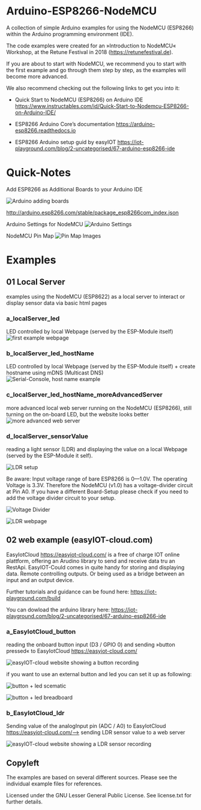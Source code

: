 # Arduino-ESP8266-NodeMCU
A collection of simple Arduino examples for using the NodeMCU (ESP8266) within the Arduino programming environment (IDE).

The code examples were created for an »Introduction to NodeMCU« Workshop, at the Retune Festival in 2018 (https://retunefestival.de).

If you are about to start with NodeMCU, we recommend you to start with the first example and go through them step by step, as the examples will become more advanced.

We also recommend checking out the following links to get you into it:

* Quick Start to NodeMCU (ESP8266) on Arduino IDE https://www.instructables.com/id/Quick-Start-to-Nodemcu-ESP8266-on-Arduino-IDE/
* ESP8266 Arduino Core’s documentation https://arduino-esp8266.readthedocs.io

* ESP8266 Arduino setup guid by easyIOT https://iot-playground.com/blog/2-uncategorised/67-arduino-esp8266-ide 


# Quick-Notes

Add ESP8266 as Additional Boards to your Arduino IDE

![Arduino adding boards](https://raw.githubusercontent.com/cirg-io/Arduino-ESP8266-NodeMCU/master/images/Arduino_addBoards.png)

http://arduino.esp8266.com/stable/package_esp8266com_index.json

Arduino Settings for NodeMCU
![Arduino Settings](https://raw.githubusercontent.com/cirg-io/Arduino-ESP8266-NodeMCU/master/images/arduinoSettings.png)

NodeMCU Pin Map
![Pin Map Images](https://cloud.githubusercontent.com/assets/1028096/15046915/966321bc-12e2-11e6-9a95-b5418c0efdaf.png)


# Examples

## 01 Local Server
examples using the NodeMCU (ESP8622) as a local server to interact or display sensor data via basic html pages

### a_localServer_led
LED controlled by local Webpage (served by the ESP-Module itself)
![first example webpage](https://raw.githubusercontent.com/cirg-io/Arduino-ESP8266-NodeMCU/master/images/example_01.png)

### b_localServer_led_hostName
LED controlled by local Webpage (served by the ESP-Module itself) + create hostname using mDNS (Multicast DNS)
![Serial-Console, host name example](https://raw.githubusercontent.com/cirg-io/Arduino-ESP8266-NodeMCU/master/images/terminalExample_hostName.png)

### c_localServer_led_hostName_moreAdvancedServer
more advanced local web server running on the NodeMCU (ESP8266), still turning on the on-board LED, but the website looks better
![more advanced web server](https://raw.githubusercontent.com/cirg-io/Arduino-ESP8266-NodeMCU/master/images/example_1c.png)

### d_localServer_sensorValue
reading a light sensor (LDR) and displaying the value on a local Webpage (served by the ESP-Module it self). 

![LDR setup](https://raw.githubusercontent.com/cirg-io/Arduino-ESP8266-NodeMCU/master/images/LDR_setup.png)

Be aware: Input voltage range of bare ESP8266 is 0—1.0V. The operating Voltage is 3.3V. Therefore the NodeMCU (v1.0) has a voltage-divider circuit at Pin A0. If you have a different Board-Setup please check if you need to add the voltage divider circuit to your setup.

![Voltage Divider](https://raw.githubusercontent.com/cirg-io/Arduino-ESP8266-NodeMCU/master/images/VoltageDivider.png)

![LDR webpage](https://raw.githubusercontent.com/cirg-io/Arduino-ESP8266-NodeMCU/master/images/LDR_example.png)


## 02 web example (easyIOT-cloud.com)   

EasyIotCloud https://easyiot-cloud.com/ is a free of charge IOT online plattform, offering an Arudino library to send and receive data tru an RestApi. EasyIOT-Could comes in quite handy for storing and displaying data. Remote controlling outputs. Or being used as a bridge between an input and an output device.   

Further tutorials and guidance can be found here: https://iot-playground.com/build

You can dowload the arduino library here: https://iot-playground.com/blog/2-uncategorised/67-arduino-esp8266-ide


### a_EasyIotCloud_button
reading the onboard button input (D3 / GPIO 0) and sending »button pressed« to EasyIotCloud https://easyiot-cloud.com/ 

![easyIOT-cloud website showing a button recording](https://raw.githubusercontent.com/cirg-io/Arduino-ESP8266-NodeMCU/master/images/sampleData_button.png)

if you want to use an external button and led you can set it up as following: 

![button + led scematic](https://raw.githubusercontent.com/cirg-io/Arduino-ESP8266-NodeMCU/master/images/button+led_2.png)

![button + led breadboard](https://raw.githubusercontent.com/cirg-io/Arduino-ESP8266-NodeMCU/master/images/button+led.png)

### b_EasyIotCloud_ldr
Sending value of the analogInput pin (ADC / A0) to EasyIotCloud https://easyiot-cloud.com/--> sending LDR sensor value to a web server

![easyIOT-cloud website showing a LDR sensor recording](https://raw.githubusercontent.com/cirg-io/Arduino-ESP8266-NodeMCU/master/images/sampleData_ldr_01.png)


## Copyleft

The examples are based on several different sources. Please see the individual example files for references.

Licensed under the GNU Lesser General Public License. See license.txt for further details.
